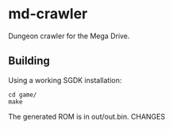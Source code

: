 # md-crawler
Dungeon crawler for the Mega Drive.

## Building

Using a working SGDK installation:

```
cd game/
make
```

The generated ROM is in out/out.bin. CHANGES
